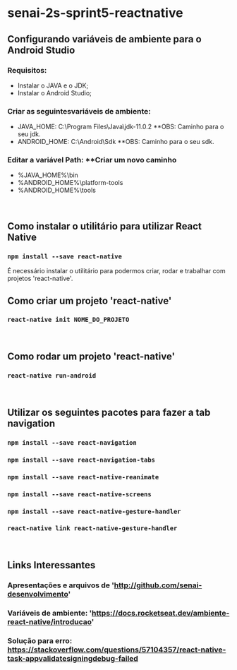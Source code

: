 ﻿# senai-2s-sprint5-reactnative
 
## Configurando variáveis de ambiente para o Android Studio
### Requisitos:
- Instalar o JAVA e o JDK;
- Instalar o Android Studio;

### Criar as seguintesvariáveis de ambiente: <br />
- JAVA_HOME: C:\Program Files\Java\jdk-11.0.2 **OBS: Caminho para o seu jdk.
- ANDROID_HOME: C:\Android\Sdk **OBS: Caminho para o seu sdk.

### Editar a variável Path: **Criar um novo caminho<br />
- %JAVA_HOME%\bin
- %ANDROID_HOME%\platform-tools
- %ANDROID_HOME%\tools
<br />

## Como instalar o utilitário para utilizar React Native
### `npm install --save react-native`
É necessário instalar o utilitário para podermos criar, rodar e trabalhar com projetos 'react-native'.
<br />

## Como criar um projeto 'react-native'
### `react-native init NOME_DO_PROJETO`
<br />

## Como rodar um projeto 'react-native'
### `react-native run-android`
<br />

## Utilizar os seguintes pacotes para fazer a tab navigation
### `npm install --save react-navigation`
### `npm install --save react-navigation-tabs`
### `npm install --save react-native-reanimate`
### `npm install --save react-native-screens`
### `npm install --save react-native-gesture-handler`
### `react-native link react-native-gesture-handler`
<br />

## Links Interessantes
### Apresentações e arquivos de 'http://github.com/senai-desenvolvimento'
### Variáveis de ambiente: 'https://docs.rocketseat.dev/ambiente-react-native/introducao'
### Solução para erro: https://stackoverflow.com/questions/57104357/react-native-task-appvalidatesigningdebug-failed

